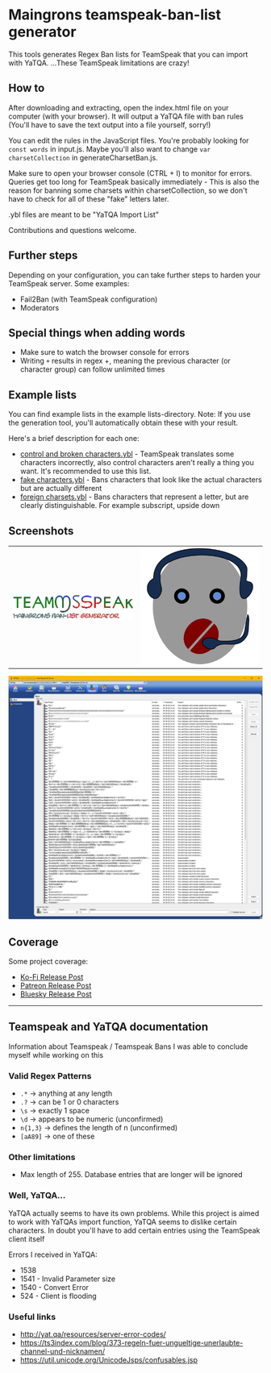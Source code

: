 # Maingrons teamspeak-ban-list generator
This tools generates Regex Ban lists for TeamSpeak that you can import with YaTQA. ...These TeamSpeak limitations are crazy!

## How to
After downloading and extracting, open the index.html file on your computer (with your browser). It will output a YaTQA file with ban rules (You'll have to save the text output into a file yourself, sorry!)

You can edit the rules in the JavaScript files. You're probably looking for `const words` in input.js. Maybe you'll also want to change `var charsetCollection` in generateCharsetBan.js.

Make sure to open your browser console (CTRL + I) to monitor for errors. Queries get too long for TeamSpeak basically immediately - This is also the reason for banning some charsets within charsetCollection, so we don't have to check for all of these "fake" letters later.

.ybl files are meant to be "YaTQA Import List"

Contributions and questions welcome.

## Further steps
Depending on your configuration, you can take further steps to harden your TeamSpeak server.
Some examples:
- Fail2Ban (with TeamSpeak configuration)
- Moderators

## Special things when adding words
- Make sure to watch the browser console for errors
- Writing `+` results in regex +, meaning the previous character (or character group) can follow unlimited times

## Example lists
You can find example lists in the example lists-directory. Note: If you use the generation tool, you'll automatically obtain these with your result.

Here's a brief description for each one:
- [control and broken characters.ybl](example%20lists/control%20and%20broken%20characters.ybl) - TeamSpeak translates some characters incorrectly, also control characters aren't really a thing you want. It's recommended to use this list.
- [fake characters.ybl](example%20lists/fake%20characters.ybl) - Bans characters that look like the actual characters but are actually different
- [foreign charsets.ybl](example%20lists/foreign%20charsets.ybl) - Bans characters that represent a letter, but are clearly distinguishable. For example subscript, upside down 


## Screenshots
|  |  |
|--|--|
|![Banner](img/banner.png)|![Logo](logo.svg)|
![Screenshot of YaTQA](img/screenshot1.png)

## Coverage
Some project coverage:
- [Ko-Fi Release Post](https://ko-fi.com/post/TeamSpeak-Ban-List-Generation-Tool-L3L2150LJK)
- [Patreon Release Post](https://www.patreon.com/posts/teamspeak-ban-114384632)
- [Bluesky Release Post](https://bsky.app/profile/maingron.bsky.social/post/3l6xxm2vi4f2x)

-----

## Teamspeak and YaTQA documentation
Information about Teamspeak / Teamspeak Bans I was able to conclude myself while working on this

### Valid Regex Patterns
- `.*` -> anything at any length
- `.?` -> can be 1 or 0 characters
- `\s` -> exactly 1 space
- `\d` -> appears to be numeric (unconfirmed)
- `n{1,3}` -> defines the length of n (unconfirmed)
- `[aA89]` -> one of these

### Other limitations
- Max length of 255. Database entries that are longer will be ignored

### Well, YaTQA...
YaTQA actually seems to have its own problems. While this project is aimed to work with YaTQAs import function, YaTQA seems to dislike certain characters. In doubt you'll have to add certain entries using the TeamSpeak client itself

Errors I received in YaTQA:
- 1538
- 1541 - Invalid Parameter size
- 1540 - Convert Error
- 524 - Client is flooding


### Useful links
- http://yat.qa/resources/server-error-codes/
- https://ts3index.com/blog/373-regeln-fuer-ungueltige-unerlaubte-channel-und-nicknamen/
- https://util.unicode.org/UnicodeJsps/confusables.jsp
